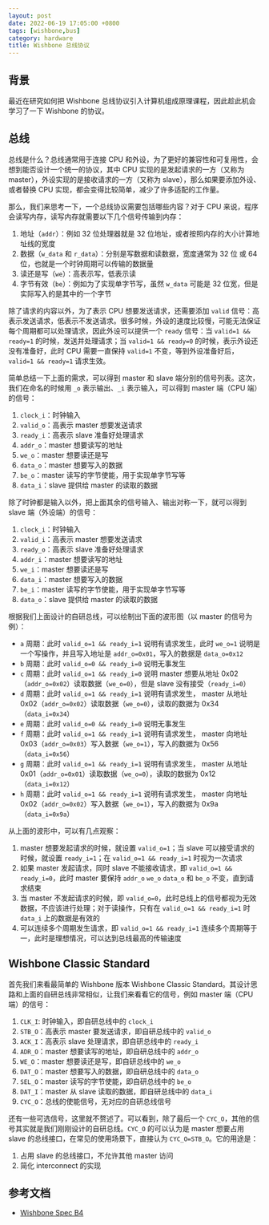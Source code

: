 ```yaml
---
layout: post
date: 2022-06-19 17:05:00 +0800
tags: [wishbone,bus]
category: hardware
title: Wishbone 总线协议
---
```


## 背景

最近在研究如何把 Wishbone 总线协议引入计算机组成原理课程，因此趁此机会学习了一下 Wishbone 的协议。

## 总线

总线是什么？总线通常用于连接 CPU 和外设，为了更好的兼容性和可复用性，会想到能否设计一个统一的协议，其中 CPU 实现的是发起请求的一方（又称为 master），外设实现的是接收请求的一方（又称为 slave），那么如果要添加外设、或者替换 CPU 实现，都会变得比较简单，减少了许多适配的工作量。

那么，我们来思考一下，一个总线协议需要包括哪些内容？对于 CPU 来说，程序会读写内存，读写内存就需要以下几个信号传输到内存：

1. 地址（`addr`）：例如 32 位处理器就是 32 位地址，或者按照内存的大小计算地址线的宽度
2. 数据（`w_data` 和 `r_data`）：分别是写数据和读数据，宽度通常为 32 位 或 64 位，也就是一个时钟周期可以传输的数据量
3. 读还是写（`we`）：高表示写，低表示读
4. 字节有效（`be`）：例如为了实现单字节写，虽然 `w_data` 可能是 32 位宽，但是实际写入的是其中的一个字节

除了请求的内容以外，为了表示 CPU 想要发送请求，还需要添加 `valid` 信号：高表示发送请求，低表示不发送请求。很多时候，外设的速度比较慢，可能无法保证每个周期都可以处理请求，因此外设可以提供一个 `ready` 信号：当 `valid=1 && ready=1` 的时候，发送并处理请求；当 `valid=1 && ready=0` 的时候，表示外设还没有准备好，此时 CPU 需要一直保持 `valid=1` 不变，等到外设准备好后，`valid=1 && ready=1` 请求生效。

简单总结一下上面的需求，可以得到 master 和 slave 端分别的信号列表。这次，我们在命名的时候用 `_o` 表示输出、`_i` 表示输入，可以得到 master 端（CPU 端）的信号：

1. `clock_i`：时钟输入
2. `valid_o`：高表示 master 想要发送请求
3. `ready_i`：高表示 slave 准备好处理请求
4. `addr_o`：master 想要读写的地址
5. `we_o`：master 想要读还是写
6. `data_o`：master 想要写入的数据
7. `be_o`：master 读写的字节使能，用于实现单字节写等
8. `data_i`：slave 提供给 master 的读取的数据

除了时钟都是输入以外，把上面其余的信号输入、输出对称一下，就可以得到 slave 端（外设端）的信号：

1. `clock_i`：时钟输入
2. `valid_i`：高表示 master 想要发送请求
3. `ready_o`：高表示 slave 准备好处理请求
4. `addr_i`：master 想要读写的地址
5. `we_i`：master 想要读还是写
6. `data_i`：master 想要写入的数据
7. `be_i`：master 读写的字节使能，用于实现单字节写等
8. `data_o`：slave 提供给 master 的读取的数据

根据我们上面设计的自研总线，可以绘制出下面的波形图（以 master 的信号为例）：

<script type="WaveDrom">
{
  signal:
    [
      { name: "clock", wave: "p.........", node: ".abcdefgh"},
      { name: "valid_o", wave: "0101.01..0"},
      { name: "ready_i", wave: "010.101..0"},
      { name: "addr_o", wave: "x=x=.x===x", data: ["0x01", "0x02", "0x03", "0x01", "0x02"]},
      { name: "we_o", wave: "x1x0.x101x"},
      { name: "data_o", wave: "x=xxxx=x=x", data: ["0x12", "0x56", "0x9a"]},
      { name: "be_o", wave: "x=x=.x=x=x", data: ["0x1", "0x1", "0x1", "0x1"]},
      { name: "data_i", wave: "xxxx=xx=xx", data: ["0x34", "0x12"]},
    ]
}
</script>

- `a` 周期：此时 `valid_o=1 && ready_i=1` 说明有请求发生，此时 `we_o=1` 说明是一个写操作，并且写入地址是 `addr_o=0x01`，写入的数据是 `data_o=0x12`
- `b` 周期：此时 `valid_o=0 && ready_i=0` 说明无事发生
- `c` 周期：此时 `valid_o=1 && ready_i=0` 说明 master 想要从地址 0x02（`addr_o=0x02`）读取数据（`we_o=0`），但是 slave 没有接受（`ready_i=0`）
- `d` 周期：此时 `valid_o=1 && ready_i=1` 说明有请求发生， master 从地址 0x02（`addr_o=0x02`）读取数据（`we_o=0`），读取的数据为 0x34（`data_i=0x34`）
- `e` 周期：此时 `valid_o=0 && ready_i=0` 说明无事发生
- `f` 周期：此时 `valid_o=1 && ready_i=1` 说明有请求发生， master 向地址 0x03（`addr_o=0x03`）写入数据（`we_o=1`），写入的数据为 0x56（`data_i=0x56`）
- `g` 周期：此时 `valid_o=1 && ready_i=1` 说明有请求发生， master 从地址 0x01（`addr_o=0x01`）读取数据（`we_o=0`），读取的数据为 0x12（`data_i=0x12`）
- `h` 周期：此时 `valid_o=1 && ready_i=1` 说明有请求发生， master 向地址 0x02（`addr_o=0x02`）写入数据（`we_o=1`），写入的数据为 0x9a（`data_i=0x9a`）

从上面的波形中，可以有几点观察：

1. master 想要发起请求的时候，就设置 `valid_o=1`；当 slave 可以接受请求的时候，就设置 `ready_i=1`；在 `valid_o=1 && ready_i=1` 时视为一次请求
2. 如果 master 发起请求，同时 slave 不能接收请求，即 `valid_o=1 && ready_i=0`，此时 master 要保持 `addr_o` `we_o` `data_o` 和 `be_o` 不变，直到请求结束
3. 当 master 不发起请求的时候，即 `valid_o=0`，此时总线上的信号都视为无效数据，不应该进行处理；对于读操作，只有在 `valid_o=1 && ready_i=1` 时 `data_i` 上的数据是有效的
4. 可以连续多个周期发生请求，即 `valid_o=1 && ready_i=1` 连续多个周期等于一，此时是理想情况，可以达到总线最高的传输速度

## Wishbone Classic Standard

首先我们来看最简单的 Wishbone 版本 Wishbone Classic Standard。其设计思路和上面的自研总线非常相似，让我们来看看它的信号，例如 master 端（CPU 端）的信号：

1. `CLK_I`: 时钟输入，即自研总线中的 `clock_i`
2. `STB_O`：高表示 master 要发送请求，即自研总线中的 `valid_o`
3. `ACK_I`：高表示 slave 处理请求，即自研总线中的 `ready_i`
4. `ADR_O`：master 想要读写的地址，即自研总线中的 `addr_o`
5. `WE_O`：master 想要读还是写，即自研总线中的 `we_o`
6. `DAT_O`：master 想要写入的数据，即自研总线中的 `data_o`
7. `SEL_O`：master 读写的字节使能，即自研总线中的 `be_o`
8. `DAT_I`：master 从 slave 读取的数据，即自研总线中的 `data_i`
9. `CYC_O`：总线的使能信号，无对应的自研总线信号

还有一些可选信号，这里就不赘述了。可以看到，除了最后一个 `CYC_O`，其他的信号其实就是我们刚刚设计的自研总线。`CYC_O` 的可以认为是 master 想要占用 slave 的总线接口，在常见的使用场景下，直接认为 `CYC_O=STB_O`。它的用途是：

1. 占用 slave 的总线接口，不允许其他 master 访问
2. 简化 interconnect 的实现

## 参考文档

- [Wishbone Spec B4](https://cdn.opencores.org/downloads/wbspec_b4.pdf)